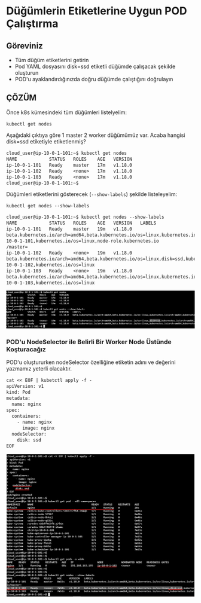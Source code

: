 # Düğümlerin Etiketlerine Uygun POD Çalıştırma

## Göreviniz
- Tüm düğüm etiketlerini getirin
- Pod YAML dosyasını disk=ssd etiketli düğümde çalışacak şekilde oluşturun
- POD'u ayaklandırdığınızda doğru düğümde çalıştığını doğrulayın

## ÇÖZÜM

Önce k8s kümesindeki tüm düğümleri listelyelim:

```shell
kubectl get nodes 
```

Aşağıdaki çıktıya göre 1 master 2 worker düğümümüz var. Acaba hangisi disk=ssd etiketiyle etiketlenmiş? 

```shell
cloud_user@ip-10-0-1-101:~$ kubectl get nodes
NAME            STATUS   ROLES    AGE   VERSION
ip-10-0-1-101   Ready    master   17m   v1.18.0
ip-10-0-1-102   Ready    <none>   17m   v1.18.0
ip-10-0-1-103   Ready    <none>   17m   v1.18.0
cloud_user@ip-10-0-1-101:~$
```

Düğümleri etiketlerini gösterecek (`--show-labels`) şekilde listeleyelim:

```shell
kubectl get nodes --show-labels
```


```shell
cloud_user@ip-10-0-1-101:~$ kubectl get nodes --show-labels
NAME            STATUS   ROLES    AGE   VERSION   LABELS
ip-10-0-1-101   Ready    master   19m   v1.18.0   beta.kubernetes.io/arch=amd64,beta.kubernetes.io/os=linux,kubernetes.io/arch=amd64,kubernetes.io/hostname=ip-10-0-1-101,kubernetes.io/os=linux,node-role.kubernetes.io
/master=
ip-10-0-1-102   Ready    <none>   19m   v1.18.0   beta.kubernetes.io/arch=amd64,beta.kubernetes.io/os=linux,disk=ssd,kubernetes.io/arch=amd64,kubernetes.io/hostname=ip-10-0-1-102,kubernetes.io/os=linux
ip-10-0-1-103   Ready    <none>   19m   v1.18.0   beta.kubernetes.io/arch=amd64,beta.kubernetes.io/os=linux,kubernetes.io/arch=amd64,kubernetes.io/hostname=ip-10-0-1-103,kubernetes.io/os=linux
```

![](.vscode/readme-images/2022-08-14-15-53-10.png)

### POD'u NodeSelector ile Belirli Bir Worker Node Üstünde Koşturacağız

POD'u oluştururken nodeSelector özelliğine etiketin adını ve değerini yazmamız yeterli olacaktır.

```shell
cat << EOF | kubetctl apply -f -
apiVersion: v1
kind: Pod
metadata:
  name: nginx
spec:
  containers:
    - name: nginx
      image: nginx
  nodeSelector:
    disk: ssd
EOF
```

![](.vscode/readme-images/2022-08-14-16-17-00.png)
